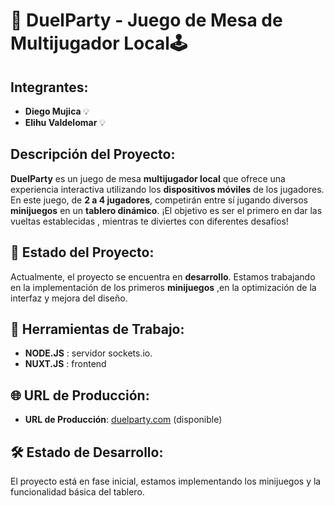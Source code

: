 # 🎲 DuelParty - Juego de Mesa de Multijugador Local🕹️

## Integrantes:
- **Diego Mujica** 💡
- **Elihu Valdelomar** 💡

## Descripción del Proyecto:
**DuelParty** es un juego de mesa **multijugador local** que ofrece una experiencia interactiva utilizando los **dispositivos móviles** de los jugadores. En este juego, de **2 a 4 jugadores**, competirán entre sí jugando diversos **minijuegos** en un **tablero dinámico**. ¡El objetivo es ser el primero en dar las vueltas establecidas , mientras te diviertes con diferentes desafíos!

## 🚀 Estado del Proyecto:
Actualmente, el proyecto se encuentra en **desarrollo**. Estamos trabajando en la implementación de los primeros **minijuegos** ,en la optimización de la interfaz y mejora del diseño. 

## 📅 Herramientas de Trabajo:
- **NODE.JS** : servidor sockets.io.
- **NUXT.JS** : frontend

## 🌐 URL de Producción:
- **URL de Producción**: [duelparty.com](https://duelparty.com) (disponible)

## 🛠️ Estado de Desarrollo:
El proyecto está en fase inicial, estamos implementando los minijuegos y la funcionalidad básica del tablero.
